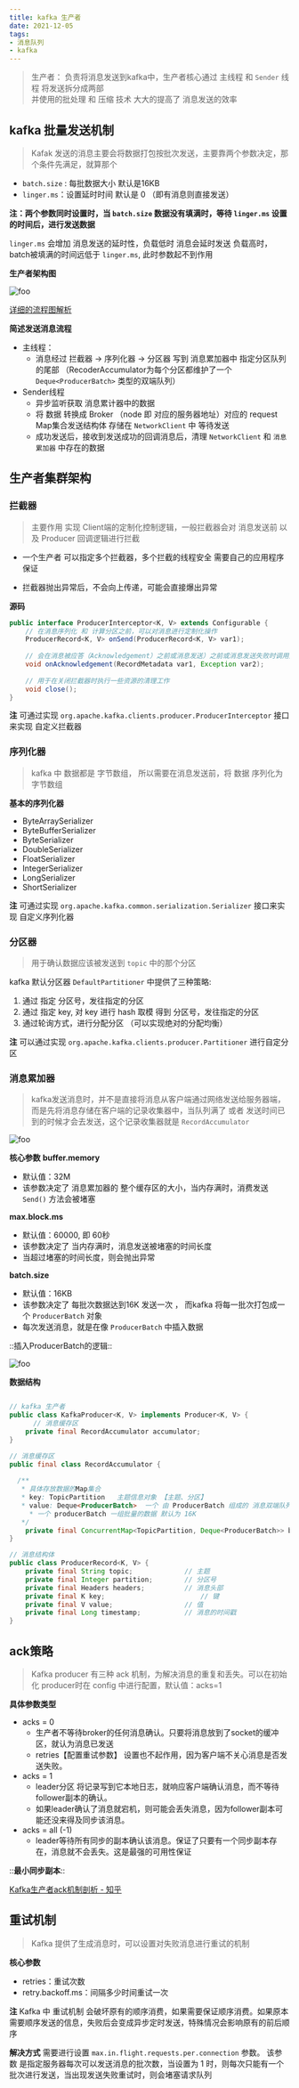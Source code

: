 ```yaml
---
title: kafka 生产者
date: 2021-12-05
tags:
- 消息队列
- kafka
---
```


> 生产者： 负责将消息发送到kafka中，生产者核心通过 主线程 和 `Sender`  线程 将发送拆分成两部  
> 并使用的批处理 和 压缩 技术 大大的提高了 消息发送的效率  

## kafka 批量发送机制
> Kafak 发送的消息主要会将数据打包按批次发送，主要靠两个参数决定，那个条件先满足，就算那个  
* `batch.size` :  每批数据大小 默认是16KB
* `linger.ms`：设置延时时间 默认是 0 （即有消息则直接发送）

**注：两个参数同时设置时，当 `batch.size`  数据没有填满时，等待 `linger.ms`  设置的时间后，进行发送数据**

`linger.ms`  会增加 消息发送的延时性，负载低时 消息会延时发送
负载高时，batch被填满的时间远低于 `linger.ms`, 此时参数起不到作用

**生产者架构图**

<img :src="$withBase('/middleware/kafka/producer1.jpg')" alt="foo">

[详细的流程图解析](https://www.processon.com/view/6197b4db1efad406f8795981)

**简述发送消息流程**
- 主线程：
	- 消息经过 拦截器 -> 序列化器 -> 分区器 写到 消息累加器中 指定分区队列的尾部 （RecoderAccumulator为每个分区都维护了一个 `Deque<ProducerBatch>` 类型的双端队列）
- Sender线程 
	- 异步监听获取 消息累计器中的数据
	- 将 数据 转换成 Broker （node 即 对应的服务器地址）对应的 request  Map集合发送结构体 存储在 `NetworkClient` 中 等待发送
	- 成功发送后，接收到发送成功的回调消息后，清理 `NetworkClient` 和 `消息累加器`  中存在的数据


## 生产者集群架构
### 拦截器
> 主要作用 实现 Client端的定制化控制逻辑，一般拦截器会对 消息发送前 以及 Producer 回调逻辑进行拦截  

- 一个生产者 可以指定多个拦截器，多个拦截的线程安全 需要自己的应用程序保证
* 拦截器抛出异常后，不会向上传递，可能会直接爆出异常

**源码**

```Java
public interface ProducerInterceptor<K, V> extends Configurable {
  	// 在消息序列化 和 计算分区之前，可以对消息进行定制化操作
    ProducerRecord<K, V> onSend(ProducerRecord<K, V> var1);
	
  	// 会在消息被应答（Acknowledgement）之前或消息发送）之前或消息发送失败时调用生产者拦截器的onAcknowledgement（）方法，优先于用户设定的Callback之前执行这个方法运行在 Producer I/O 线程中，所以这个方法中实现的代码逻辑越简单越好则会影响消息的发送速度
    void onAcknowledgement(RecordMetadata var1, Exception var2);
		
    // 用于在关闭拦截器时执行一些资源的清理工作
    void close();
}
```

**注** 可通过实现  `org.apache.kafka.clients.producer.ProducerInterceptor`  接口来实现 自定义拦截器

### 序列化器
> kafka 中 数据都是 字节数组， 所以需要在消息发送前，将 数据 序列化为 字节数组  

**基本的序列化器**
- ByteArraySerializer
- ByteBufferSerializer
- ByteSerializer
- DoubleSerializer
- FloatSerializer
- IntegerSerializer
- LongSerializer
- ShortSerializer

**注** 可通过实现  `org.apache.kafka.common.serialization.Serializer`  接口来实现 自定义序列化器

### 分区器
> 用于确认数据应该被发送到 `topic`  中的那个分区  

kafka 默认分区器 `DefaultPartitioner`  中提供了三种策略:
1. 通过 指定 分区号，发往指定的分区
2. 通过 指定 key, 对 key 进行 hash 取模 得到 分区号，发往指定的分区
3. 通过轮询方式，进行分配分区 （可以实现绝对的分配均衡）

**注**  可以通过实现 `org.apache.kafka.clients.producer.Partitioner`   进行自定分区

### 消息累加器

> kafka发送消息时，并不是直接将消息从客户端通过网络发送给服务器端，而是先将消息存储在客户端的记录收集器中，当队列满了 或者 发送时间已到的时候才会去发送，这个记录收集器就是 `RecordAccumulator `  

<img :src="$withBase('/middleware/kafka/producer2.jpg')" alt="foo">

**核心参数**
**buffer.memory** 
- 默认值：32M 
- 该参数决定了 消息累加器的 整个缓存区的大小，当内存满时，消费发送 `Send()`  方法会被堵塞

**max.block.ms**
- 默认值：60000, 即 60秒 
- 该参数决定了 当内存满时，消息发送被堵塞的时间长度
- 当超过堵塞的时间长度，则会抛出异常

**batch.size**
- 默认值：16KB
-  该参数决定了 每批次数据达到16K 发送一次 ， 而kafka 将每一批次打包成一个 `ProducerBatch` 对象
- 每次发送消息，就是在像 `ProducerBatch`   中插入数据

::插入ProducerBatch的逻辑::

<img :src="$withBase('/middleware/kafka/producer3.jpg')" alt="foo">


**数据结构**

```Java

// kafka 生产者
public class KafkaProducer<K, V> implements Producer<K, V> {
	  // 消息缓存区
    private final RecordAccumulator accumulator;
}

// 消息缓存区
public final class RecordAccumulator {
	  
  /**
   * 具体存放数据的Map集合
   * key: TopicPartition   主题信息对象 【主题、分区】
   * value: Deque<ProducerBatch>  一个 由 ProducerBatch 组成的 消息双端队列
	 * 一个 producerBatch 一组批量的数据 默认为 16K
   */
    private final ConcurrentMap<TopicPartition, Deque<ProducerBatch>> batches;
}

// 消息结构体
public class ProducerRecord<K, V> {
    private final String topic;  			// 主题
    private final Integer partition;  		// 分区号	
    private final Headers headers;			// 消息头部
    private final K key;						// 键	
    private final V value; 					// 值
    private final Long timestamp;     		// 消息的时间戳
}
```

## ack策略
> Kafka producer 有三种 ack 机制，为解决消息的重复和丢失。可以在初始化 producer时在 config 中进行配置，默认值：acks=1  

**具体参数类型**
* acks = 0
	* 生产者不等待broker的任何消息确认。只要将消息放到了socket的缓冲区，就认为消息已发送
	* retries【配置重试参数】 设置也不起作用，因为客户端不关心消息是否发送失败。
* acks = 1
	* leader分区 将记录写到它本地日志，就响应客户端确认消息，而不等待follower副本的确认。
	* 如果leader确认了消息就宕机，则可能会丢失消息，因为follower副本可能还没来得及同步该消息。
* acks = all (-1)
	* leader等待所有同步的副本确认该消息。保证了只要有一个同步副本存在，消息就不会丢失。这是最强的可用性保证

::**最小同步副本**::

[Kafka生产者ack机制剖析 - 知乎](https://zhuanlan.zhihu.com/p/165988882)

## 重试机制
> Kafka 提供了生成消息时，可以设置对失败消息进行重试的机制  

**核心参数**
- retries：重试次数
- retry.backoff.ms：间隔多少时间重试一次

**注**  Kafka 中 重试机制 会破坏原有的顺序消费，如果需要保证顺序消费。如果原本需要顺序发送的信息，失败后会变成异步定时发送，特殊情况会影响原有的前后顺序

**解决方式**
 需要进行设置 `max.in.flight.requests.per.connection` 参数。 该参数 是指定服务器每次可以发送消息的批次数，当设置为 1 时，则每次只能有一个批次进行发送，当出现发送失败重试时，则会堵塞请求队列
